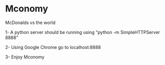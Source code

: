 # Mconomy
McDonalds vs the world

1- A python server should be running using "python -m SimpleHTTPServer 8888"

2- Using Google Chrome go to localhost:8888

3- Enjoy Mconomy
